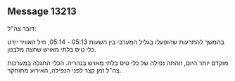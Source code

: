 ## Message 13213

דובר צה"ל:

בהמשך להתרעות שהופעלו בגליל המערבי בין השעות 05:13 - 05:14, חיל האוויר יירט כלי טיס בלתי מאויש שחצה מלבנון.

מוקדם יותר היום, זוהתה נפילה של כלי טיס בלתי מאויש בנהריה.
הכלי התגלה במערכות צה"ל זמן קצר לפני הנפילה, האירוע מתוחקר.

